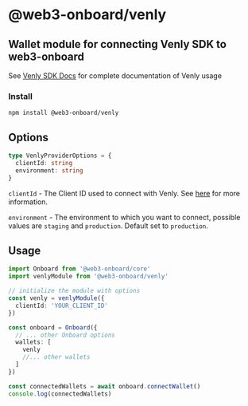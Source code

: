 # @web3-onboard/venly

## Wallet module for connecting Venly SDK to web3-onboard
See [Venly SDK Docs](https://docs.venly.io/widget/) for complete documentation of Venly usage

### Install

`npm install @web3-onboard/venly`

## Options

```typescript
type VenlyProviderOptions = {
  clientId: string
  environment: string
}
```

`clientId` - The Client ID used to connect with Venly. See [here](https://docs.venly.io/widget/deep-dive/authentication#client-id) for more information.

`environment` - The environment to which you want to connect, possible values are `staging` and `production`. Default set to `production`.

## Usage

```typescript
import Onboard from '@web3-onboard/core'
import venlyModule from '@web3-onboard/venly'

// initialize the module with options
const venly = venlyModule({
  clientId: 'YOUR_CLIENT_ID'
})

const onboard = Onboard({
  // ... other Onboard options
  wallets: [
    venly
    //... other wallets
  ]
})

const connectedWallets = await onboard.connectWallet()
console.log(connectedWallets)
```

